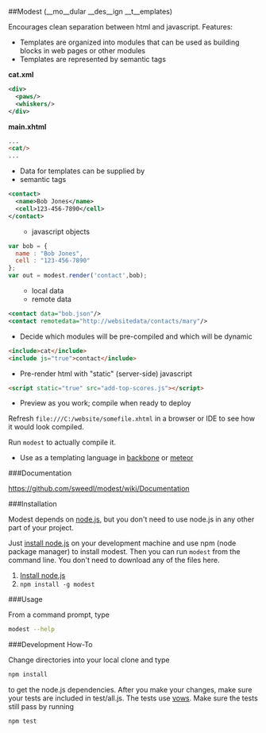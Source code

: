 ##Modest 
(__mo__dular __des__ign __t__emplates)

Encourages clean separation between html and javascript.  Features:

* Templates are organized into modules that can be used as building blocks
in web pages or other modules
* Templates are represented by semantic tags

__cat.xml__
```xml
<div>
  <paws/>
  <whiskers/>
</div>
```
__main.xhtml__
```html
...
<cat/>
...
```
* Data for templates can be supplied by
 * semantic tags

```xml
<contact>
  <name>Bob Jones</name>
  <cell>123-456-7890</cell>
</contact>
```
 <ul><ul><li>javascript objects</li></ul></ul>

```javascript
var bob = {
  name : "Bob Jones",
  cell : "123-456-7890"
};
var out = modest.render('contact',bob);
```
 <ul><ul><li>local data</li>
 <li>remote data</li></ul></ul>

```xml
<contact data="bob.json"/>
<contact remotedata="http://websitedata/contacts/mary"/>
```
* Decide which modules will be pre-compiled and which will be dynamic

```html
<include>cat</include>
<include js="true">contact</include>
```
* Pre-render html with "static" (server-side) javascript

```html
<script static="true" src="add-top-scores.js"></script>
```
* Preview as you work; compile when ready to deploy

Refresh ``file:///C:/website/somefile.xhtml`` in a browser or IDE to see how it would look compiled.

Run ``modest`` to actually compile it.
* Use as a templating language in [backbone](https://github.com/documentcloud/backbone) or [meteor](https://github.com/meteor/meteor)

###Documentation

https://github.com/sweedl/modest/wiki/Documentation

###Installation

Modest depends on [node.js](https://github.com/joyent/node), but you don't need to use node.js in any other part of your project. 

Just [install node.js](http://nodejs.org/#download) on your development machine and use npm (node package manager) to install modest.
Then you can run ``modest`` from the command line.
You don't need to download any of the files here.

1. [Install node.js](http://nodejs.org/#download)
2. ``npm install -g modest``

###Usage

From a command prompt, type
```bash
modest --help
```

###Development How-To

Change directories into your local clone and type
```bash
npm install
```
to get the node.js dependencies.  After you make your changes, make sure your tests are included in test/all.js.  The tests use [vows](http://vowsjs.org).  Make sure the tests still pass by running
```bash
npm test
```
